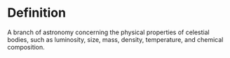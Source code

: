 # Definition

A branch of astronomy concerning the physical properties of celestial
bodies, such as luminosity, size, mass, density, temperature, and
chemical composition.
